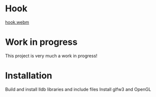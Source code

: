 # Hook
[hook.webm](https://github.com/abolinsky/hook/assets/5623716/483bada3-cb47-4668-bfc2-1fc97892dc8f)

# Work in progress
This project is very much a work in progress!

# Installation
Build and install lldb libraries and include files
Install glfw3 and OpenGL
